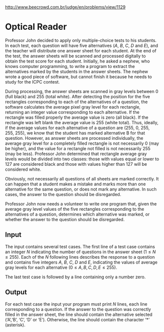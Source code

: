 http://www.beecrowd.com.br/judge/en/problems/view/1129

# Optical Reader

Professor John decided to apply only multiple-choice tests to his students. In
each test, each question will have five alternatives ($A$, $B$, $C$, $D$ and
$E$), and the teacher will distribute one answer sheet for each student. At
the end of the test, the answer sheets will be scanned and processed digitally
to obtain the test score for each student. Initially, he asked a nephew, who
knows computer programming, to write a program to extract the alternatives
marked by the students in the answer sheets. The nephew wrote a good piece of
software, but cannot finish it because he needs to study for the ICPC contest.

During processing, the answer sheets are scanned in gray levels between 0
(full black) and 255 (total white). After detecting the position for the five
rectangles corresponding to each of the alternatives of a question, the
software calculates the average pixel gray level for each rectangle, returning
an integer value corresponding to each alternative. If the rectangle was
filled properly the average value is zero (all black). If the rectangle was
left blank the average value is 255 (white total). Thus, ideally, if the
average values for each alternative of a question are (255, 0, 255, 255, 255),
we know that the student has marked alternative B for that question. However,
as answer sheets are processed individually, the average gray level for a
completely filled rectangle is not necessarily 0 (may be higher), and the
value for a rectangle not filled is not necessarily 255 (may be less).
Professor John determined that rectangle average gray levels would be divided
into two classes: those with values equal or lower to 127 are considered black
and those with values higher than 127 will be considered white.

Obviously, not necessarily all questions of all sheets are marked correctly.
It can happen that a student makes a mistake and marks more than one
alternative for the same question, or does not mark any alternative. In such
cases, the answer to the question should be disregarded.

Professor John now needs a volunteer to write one program that, given the
average gray level values of the five rectangles corresponding to the
alternatives of a question, determines which alternative was marked, or
whether the answer to the question should be disregarded.

## Input

The input contains several test cases. The first line of a test case contains
an integer $N$ indicating the number of questions in the answer sheet $(1 \leq
N \leq 255)$. Each of the $N$ following lines describes the response to a
question and contains five integers $A$, $B$, $C$, $D$ and $E$, indicating the
values of average gray levels for each alternative $(0 \leq A, B, C, D, E \leq
255)$.

The last test case is followed by a line containing only a number zero.

## Output

For each test case the input your program must print $N$ lines, each line
corresponding to a question. If the answer to the question was correctly
filled in the answer sheet, the line should contain the alternative selected
(‘A’,‘B’, ‘C’, ‘D’ or ‘E’). Otherwise, the line should contain the character
‘*’ (asterisk).
